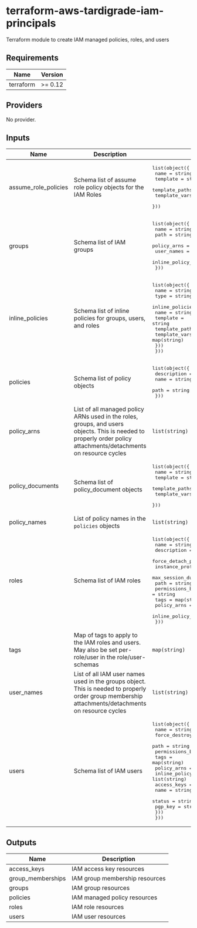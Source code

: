 # terraform-aws-tardigrade-iam-principals

Terraform module to create IAM managed policies, roles, and users


<!-- BEGIN TFDOCS -->
## Requirements

| Name | Version |
|------|---------|
| terraform | >= 0.12 |

## Providers

No provider.

## Inputs

| Name | Description | Type | Default | Required |
|------|-------------|------|---------|:--------:|
| assume\_role\_policies | Schema list of assume role policy objects for the IAM Roles | <pre>list(object({<br>    name           = string<br>    template       = string<br>    template_paths = list(string)<br>    template_vars  = map(string)<br>  }))</pre> | `[]` | no |
| groups | Schema list of IAM groups | <pre>list(object({<br>    name                = string<br>    path                = string<br>    policy_arns         = list(string)<br>    user_names          = list(string)<br>    inline_policy_names = list(string)<br>  }))</pre> | `[]` | no |
| inline\_policies | Schema list of inline policies for groups, users, and roles | <pre>list(object({<br>    name = string<br>    type = string<br>    inline_policies = list(object({<br>      name           = string<br>      template       = string<br>      template_paths = list(string)<br>      template_vars  = map(string)<br>    }))<br>  }))</pre> | `[]` | no |
| policies | Schema list of policy objects | <pre>list(object({<br>    description = string<br>    name        = string<br>    path        = string<br>  }))</pre> | `[]` | no |
| policy\_arns | List of all managed policy ARNs used in the roles, groups, and users objects. This is needed to properly order policy attachments/detachments on resource cycles | `list(string)` | `[]` | no |
| policy\_documents | Schema list of policy\_document objects | <pre>list(object({<br>    name           = string<br>    template       = string<br>    template_paths = list(string)<br>    template_vars  = map(string)<br>  }))</pre> | `[]` | no |
| policy\_names | List of policy names in the `policies` objects | `list(string)` | `[]` | no |
| roles | Schema list of IAM roles | <pre>list(object({<br>    name                  = string<br>    description           = string<br>    force_detach_policies = bool<br>    instance_profile      = bool<br>    max_session_duration  = number<br>    path                  = string<br>    permissions_boundary  = string<br>    tags                  = map(string)<br>    policy_arns           = list(string)<br>    inline_policy_names   = list(string)<br>  }))</pre> | `[]` | no |
| tags | Map of tags to apply to the IAM roles and users. May also be set per-role/user in the role/user-schemas | `map(string)` | `{}` | no |
| user\_names | List of all IAM user names used in the groups object. This is needed to properly order group membership attachments/detachments on resource cycles | `list(string)` | `[]` | no |
| users | Schema list of IAM users | <pre>list(object({<br>    name                 = string<br>    force_destroy        = bool<br>    path                 = string<br>    permissions_boundary = string<br>    tags                 = map(string)<br>    policy_arns          = list(string)<br>    inline_policy_names  = list(string)<br>    access_keys = list(object({<br>      name    = string<br>      status  = string<br>      pgp_key = string<br>    }))<br>  }))</pre> | `[]` | no |

## Outputs

| Name | Description |
|------|-------------|
| access\_keys | IAM access key resources |
| group\_memberships | IAM group membership resources |
| groups | IAM group resources |
| policies | IAM managed policy resources |
| roles | IAM role resources |
| users | IAM user resources |

<!-- END TFDOCS -->
